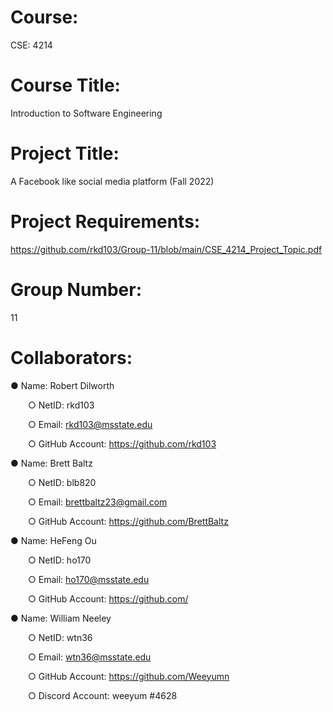 # Course:
CSE: 4214

# Course Title:
Introduction to Software Engineering

# Project Title:
A Facebook like social media platform (Fall 2022)

# Project Requirements:
https://github.com/rkd103/Group-11/blob/main/CSE_4214_Project_Topic.pdf

# Group Number:
11

# Collaborators:

● Name: Robert Dilworth

&emsp;&emsp;○ NetID: rkd103

&emsp;&emsp;○ Email: rkd103@msstate.edu

&emsp;&emsp;○ GitHub Account: https://github.com/rkd103

● Name: Brett Baltz

&emsp;&emsp;○ NetID: blb820

&emsp;&emsp;○ Email: brettbaltz23@gmail.com

&emsp;&emsp;○ GitHub Account: https://github.com/BrettBaltz

● Name: HeFeng Ou

&emsp;&emsp;○ NetID: ho170

&emsp;&emsp;○ Email: ho170@msstate.edu

&emsp;&emsp;○ GitHub Account: https://github.com/

● Name: William Neeley

&emsp;&emsp;○ NetID: wtn36

&emsp;&emsp;○ Email: wtn36@msstate.edu

&emsp;&emsp;○ GitHub Account: https://github.com/Weeyumn

&emsp;&emsp;○ Discord Account: weeyum #4628


